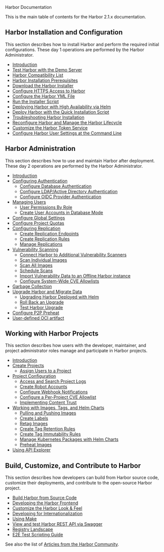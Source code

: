 Harbor Documentation

This is the main table of contents for the Harbor 2.1.x documentation.

## Harbor Installation and Configuration

This section describes how to install Harbor and perform the required initial configurations. These day 1 operations are performed by the Harbor Administrator.

- [Introduction](install-config/_index.md) 
- [Test Harbor with the Demo Server](install-config/demo-server.md)
- [Harbor Compatibility List](install-config/harbor-compatibility-list.md)
- [Harbor Installation Prerequisites](install-config/installation-prereqs.md)
- [Download the Harbor Installer](install-config/download-installer.md)
- [Configure HTTPS Access to Harbor](install-config/configure-https.md)
- [Configure the Harbor YML File](install-config/configure-yml-file.md)
- [Run the Installer Script](install-config/run-installer-script.md)
- [Deploying Harbor with High Availability via Helm](install-config/harbor-ha-helm.md)
- [Deploy Harbor with the Quick Installation Script](install-config/quick-install-script.md)
- [Troubleshooting Harbor Installation](install-config/troubleshoot-installation.md)
- [Reconfigure Harbor and Manage the Harbor Lifecycle](install-config/reconfigure-manage-lifecycle.md)
- [Customize the Harbor Token Service](install-config/customize-token-service.md)
- [Configure Harbor User Settings at the Command Line](install-config/configure-user-settings-cli.md)
  
## Harbor Administration

This section describes how to use and maintain Harbor after deployment. These day 2 operations are performed by the Harbor Administrator.

- [Introduction](administration/_index.md)
- [Configuring Authentication](administration/configure-authentication/_index.md)
   - [Configure Database Authentication](administration/configure-authentication/db-auth.md)
   - [Configure LDAP/Active Directory Authentication](administration/configure-authentication/ldap-auth.md)
   - [Configure OIDC Provider Authentication](administration/configure-authentication/oidc-auth.md)
- [Managing Users](administration/managing-users/_index.md)
    - [User Permissions By Role](administration/managing-users/user-permissions-by-role.md)
    - [Create User Accounts in Database Mode](administration/managing-users/create-users-db.md)
- [Configure Global Settings](administration/general-settings/_index.md)
- [Configure Project Quotas](administration/configure-project-quotas/_index.md)
- [Configuring Replication](administration/configuring-replication/_index.md)
    - [Create Replication Endpoints](administration/configuring-replication/create-replication-endpoints.md)
    - [Create Replication Rules](administration/configuring-replication/create-replication-rules.md)
    - [Manage Replications](administration/configuring-replication/manage-replications.md) 
- [Vulnerability Scanning](administration/vulnerability-scanning/_index.md)
    - [Connect Harbor to Additional Vulnerability Scanners](administration/vulnerability-scanning/pluggable-scanners.md)
    - [Scan Individual Images](administration/vulnerability-scanning/scan-individual-image.md)
    - [Scan All Images](administration/vulnerability-scanning/scan-all-images.md)
    - [Schedule Scans](administration/vulnerability-scanning/schedule-scans.md)
    - [Import Vulnerability Data to an Offline Harbor instance](administration/vulnerability-scanning/import-vulnerability-data.md)
    - [Configure System-Wide CVE Allowlists](administration/vulnerability-scanning/configure-system-allowlist.md)
- [Garbage Collection](administration/garbage-collection/_index.md)
- [Upgrade Harbor and Migrate Data](administration/upgrade/upgrade-migrate-data.md)
  - [Upgrading Harbor Deployed with Helm](administration/upgrade/helm-upgrade.md)
  - [Roll Back an Upgrade](administration/upgrade/roll-back-upgrade.md)
  - [Test Harbor Upgrade](administration/upgrade/upgrade-test.md)
- [Configure P2P Preheat](administration/p2p-preheat/_index.md)
- [User-defined OCI artifact](administration/user-defined-OCI-artifact/_index.md)

## Working with Harbor Projects

This section describes how users with the developer, maintainer, and project administrator roles manage and participate in Harbor projects.

- [Introduction](working-with-projects/_index.md)
- [Create Projects](working-with-projects/create-projects/_index.md)
    - [Assign Users to a Project](working-with-projects/add-users.md)
- [Project Configuration](working-with-projects/project-configuration/_index.md)
    - [Access and Search Project Logs](working-with-projects/access-project-logs.md)
    - [Create Robot Accounts](working-with-projects/create-robot-accounts.md)
    - [Configure Webhook Notifications](working-with-projects/configure-webhooks.md)
    - [Configure a Per-Project CVE Allowlist](working-with-projects/configure-project-allowlist.md)
    - [Implementing Content Trust](working-with-projects/implementing-content-trust.md)
- [Working with Images, Tags, and Helm Charts](working-with-projects/working-with-images.md)
    - [Pulling and Pushing Images](working-with-projects/pulling-pushing-images.md)
    - [Create Labels](working-with-projects/create-labels.md)
    - [Retag Images](working-with-projects/retagging-images.md)
    - [Create Tag Retention Rules](working-with-projects/create-tag-retention-rules.md)
    - [Create Tag Immutability  Rules](working-with-projects/create-tag-immutability-rules.md)
    - [Manage Kubernetes Packages with Helm Charts](working-with-projects/managing-helm-charts.md)
    - [Preheat Images](working-with-projects/working-with-images/preheat-images.md)
- [Using API Explorer](working-with-projects/using-api-explorer/_index.md)

## Build, Customize, and Contribute to Harbor

This section describes how developers can build from Harbor source code, customize their deployments, and contribute to the open-source Harbor project.

- [Build Harbor from Source Code](build-customize-contribute/compile-guide.md)
- [Developing the Harbor Frontend](build-customize-contribute/ui-contribution-get-started.md)
- [Customize the Harbor Look & Feel ](build-customize-contribute/customize-look-feel.md)
- [Developing for Internationalization](build-customize-contribute/developer-guide-i18n.md)
- [Using Make](build-customize-contribute/use-make.md)
- [View and test Harbor REST API via Swagger](build-customize-contribute/configure-swagger.md)
- [Registry Landscape](build-customize-contribute/registry-landscape.md)
- [E2E Test Scripting Guide](build-customize-contribute/e2e_api_python_based_scripting_guide.md)

See also the list of [Articles from the Harbor Community](https://github.com/goharbor/harbor/blob/master/docs/README.md#articles-from-the-community).
